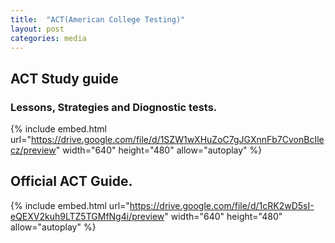 ```yaml
---
title:  "ACT(American College Testing)"
layout: post
categories: media
---
```

## ACT Study guide
### Lessons, Strategies and Diognostic tests.
{% include embed.html url="https://drive.google.com/file/d/1SZW1wXHuZoC7gJGXnnFb7CvonBcIlecz/preview" width="640" height="480" allow="autoplay" %}

## Official ACT Guide.
{% include embed.html url="https://drive.google.com/file/d/1cRK2wD5sI-eQEXV2kuh9LTZ5TGMfNg4i/preview" width="640" height="480" allow="autoplay" %}

